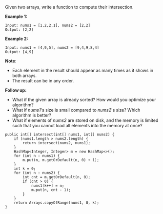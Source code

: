 Given two arrays, write a function to compute their intersection.

**Example 1:**

```
Input: nums1 = [1,2,2,1], nums2 = [2,2]
Output: [2,2]
```

**Example 2:**

```
Input: nums1 = [4,9,5], nums2 = [9,4,9,8,4]
Output: [4,9]
```

**Note:**

- Each element in the result should appear as many times as it shows in both arrays.
- The result can be in any order.

**Follow up:**

- What if the given array is already sorted? How would you optimize your algorithm?
- What if *nums1*'s size is small compared to *nums2*'s size? Which algorithm is better?
- What if elements of *nums2* are stored on disk, and the memory is limited such that you cannot load all elements into the memory at once?



```
public int[] intersect(int[] nums1, int[] nums2) {
    if (nums1.length > nums2.length) {
        return intersect(nums2, nums1);
    }
    HashMap<Integer, Integer> m = new HashMap<>();
    for (int n : nums1) {
        m.put(n, m.getOrDefault(n, 0) + 1);
    }
    int k = 0;
    for (int n : nums2) {
        int cnt = m.getOrDefault(n, 0);
        if (cnt > 0) {
            nums1[k++] = n;
            m.put(n, cnt - 1);
        }
    }
    return Arrays.copyOfRange(nums1, 0, k);
}
```


